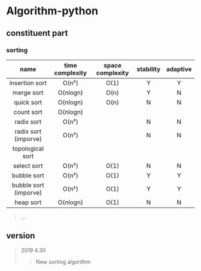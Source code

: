 # Algorithm-python

## constituent part

### sorting
name    | time complexity |  space complexity  |    stability    |    adaptive    |
:------:  | :------: | :------: | :------: | :------: |
insertion sort | O(n²)   | O(1) | Y  | Y |
merge sort   | O(nlogn)    | O(n) | Y | N |
quick sort | O(nlogn)    | O(n) | N   | N | 
count sort | O(nlogn)    |  |   |  |
radix sort   | O(n²)    | | N  | N |
radix sort (imporve)   | O(n²) |  | N  | N |   
topological sort |     |  |  | |
select sort   | O(n²)    | O(1) | N   | N |
bubble sort   | O(n²)   | O(1) |Y   | Y |
bubble sort (imporve) | O(n²) | O(1) | Y   | Y |
heap sort     | O(nlogn) | O(1) |  N  |N |

> ...

## version
> 2019 4.30
>> New sorting algorithm

